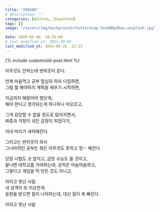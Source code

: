 ```yaml
---
title: "200506"
# description: ""
categories: [🪨Stone, 🌱DayStone]
tags: []
image: "/assets/img/background/chuttersnap-JxxhNRpdRaw-unsplash.jpg"

date: 2020-05-06. 19:39:00
# last_modified_at: 2021-10-05
last_modified_at: 2024-08-29. 22:23
---
```


{% include custom/old-post.html %}

아무것도 안하는데 번아웃이 온다.  

언제 마음먹고 공부 열심히 하자 다짐하면,  
그럼 뭘 해야하지 계획을 세우기 시작하면,  

지금까지 해왔어야 했던게,  
해야 한다고 생각되는게 하나하나 떠오르고,  

그게 감당할 수 없을 정도로 많아지면서,  
짜증과 걱정이 섞인 감정이 피었다가,  

이내 머리가 새하얘진다.  

그러고는 번아웃이 와서  
그나마하던 공부든 뭐든 아무것도 못하고 멍ㅡ 해진다.  

당장 시험도 코 앞이고, 금방 수능도 올 것이고,  
끝나면 대학교를 가야하는데, 성적은 아슬아슬하고,  
그렇다고 게임을 막 만든 것도 아니고,  

아이고 못난 사람.  
​
내 성격이 또 이상한게  
응원을 받으면 힘이 나야하는데, 대신 힘이 축 빠진다.  

아이고 못난 사람  
